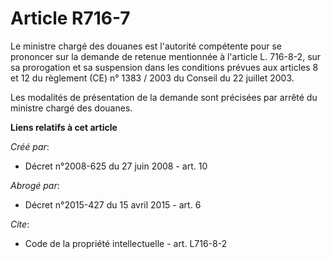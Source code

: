 # Article R716-7

Le ministre chargé des douanes est l'autorité compétente pour se prononcer sur la demande de retenue mentionnée à l'article
L. 716-8-2, sur sa prorogation et sa suspension dans les conditions prévues aux articles 8 et 12 du règlement (CE) n° 1383 /
2003 du Conseil du 22 juillet 2003. 

Les modalités de présentation de la demande sont précisées par arrêté du ministre chargé des douanes.

**Liens relatifs à cet article**

_Créé par_:

  - Décret n°2008-625 du 27 juin 2008 - art. 10

_Abrogé par_:

  - Décret n°2015-427 du 15 avril 2015 - art. 6

_Cite_:

  - Code de la propriété intellectuelle - art. L716-8-2
